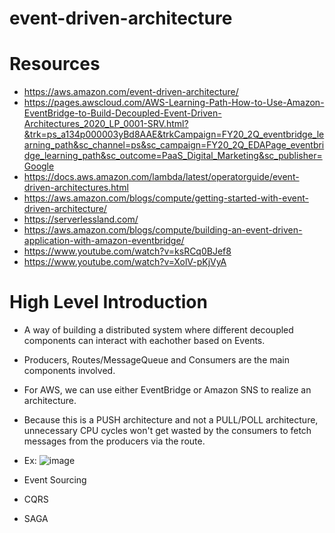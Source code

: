 # event-driven-architecture

# Resources
- https://aws.amazon.com/event-driven-architecture/
- https://pages.awscloud.com/AWS-Learning-Path-How-to-Use-Amazon-EventBridge-to-Build-Decoupled-Event-Driven-Architectures_2020_LP_0001-SRV.html?&trk=ps_a134p000003yBd8AAE&trkCampaign=FY20_2Q_eventbridge_learning_path&sc_channel=ps&sc_campaign=FY20_2Q_EDAPage_eventbridge_learning_path&sc_outcome=PaaS_Digital_Marketing&sc_publisher=Google
- https://docs.aws.amazon.com/lambda/latest/operatorguide/event-driven-architectures.html
- https://aws.amazon.com/blogs/compute/getting-started-with-event-driven-architecture/
- https://serverlessland.com/
- https://aws.amazon.com/blogs/compute/building-an-event-driven-application-with-amazon-eventbridge/
- https://www.youtube.com/watch?v=ksRCq0BJef8
- https://www.youtube.com/watch?v=XolV-pKjVyA

# High Level Introduction
- A way of building a distributed system where different decoupled components can interact with eachother based on Events.
- Producers, Routes/MessageQueue and Consumers are the main components involved.
- For AWS, we can use either EventBridge or Amazon SNS to realize an architecture.
- Because this is a PUSH architecture and not a PULL/POLL architecture, unnecessary CPU cycles won't get wasted by the consumers to fetch messages from the producers via the route.
- Ex: ![image](https://user-images.githubusercontent.com/42272776/187732393-24b63f36-0fc1-4587-95b3-2dd391eb3165.png)




- Event Sourcing
- CQRS
- SAGA
